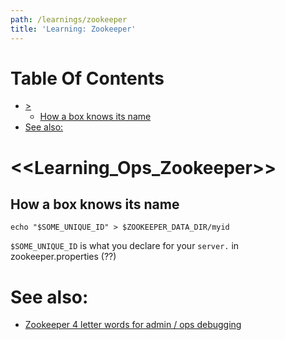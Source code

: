 ```yaml
---
path: /learnings/zookeeper
title: 'Learning: Zookeeper'
---
```

# Table Of Contents

<!-- toc -->

- [>](#)
  * [How a box knows its name](#how-a-box-knows-its-name)
- [See also:](#see-also)

<!-- tocstop -->

# <<Learning_Ops_Zookeeper>>

## How a box knows its name

    echo "$SOME_UNIQUE_ID" > $ZOOKEEPER_DATA_DIR/myid

`$SOME_UNIQUE_ID` is what you declare for your `server.` in zookeeper.properties (??)


# See also:

  * [Zookeeper 4 letter words for admin / ops debugging](https://zookeeper.apache.org/doc/r3.1.2/zookeeperAdmin.html#sc_zkCommands)

